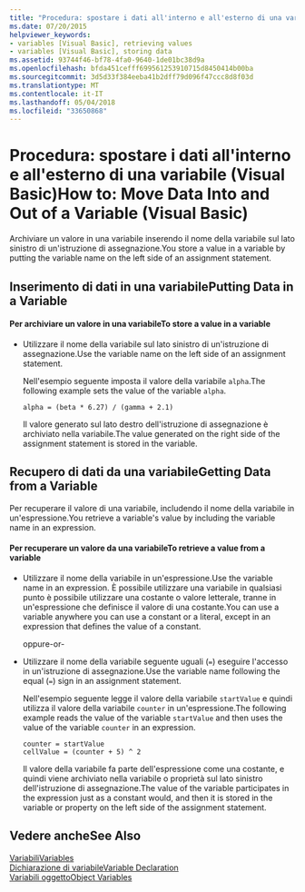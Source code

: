 ```yaml
---
title: "Procedura: spostare i dati all'interno e all'esterno di una variabile (Visual Basic)"
ms.date: 07/20/2015
helpviewer_keywords:
- variables [Visual Basic], retrieving values
- variables [Visual Basic], storing data
ms.assetid: 93744f46-bf78-4fa0-9640-1de01bc38d9a
ms.openlocfilehash: bfda451cefff699561253910715d8450414b00ba
ms.sourcegitcommit: 3d5d33f384eeba41b2dff79d096f47ccc8d8f03d
ms.translationtype: MT
ms.contentlocale: it-IT
ms.lasthandoff: 05/04/2018
ms.locfileid: "33650868"
---
```

# <a name="how-to-move-data-into-and-out-of-a-variable-visual-basic"></a><span data-ttu-id="098c2-102">Procedura: spostare i dati all'interno e all'esterno di una variabile (Visual Basic)</span><span class="sxs-lookup"><span data-stu-id="098c2-102">How to: Move Data Into and Out of a Variable (Visual Basic)</span></span>
<span data-ttu-id="098c2-103">Archiviare un valore in una variabile inserendo il nome della variabile sul lato sinistro di un'istruzione di assegnazione.</span><span class="sxs-lookup"><span data-stu-id="098c2-103">You store a value in a variable by putting the variable name on the left side of an assignment statement.</span></span>  
  
## <a name="putting-data-in-a-variable"></a><span data-ttu-id="098c2-104">Inserimento di dati in una variabile</span><span class="sxs-lookup"><span data-stu-id="098c2-104">Putting Data in a Variable</span></span>  
  
#### <a name="to-store-a-value-in-a-variable"></a><span data-ttu-id="098c2-105">Per archiviare un valore in una variabile</span><span class="sxs-lookup"><span data-stu-id="098c2-105">To store a value in a variable</span></span>  
  
-   <span data-ttu-id="098c2-106">Utilizzare il nome della variabile sul lato sinistro di un'istruzione di assegnazione.</span><span class="sxs-lookup"><span data-stu-id="098c2-106">Use the variable name on the left side of an assignment statement.</span></span>  
  
     <span data-ttu-id="098c2-107">Nell'esempio seguente imposta il valore della variabile `alpha`.</span><span class="sxs-lookup"><span data-stu-id="098c2-107">The following example sets the value of the variable `alpha`.</span></span>  
  
    ```  
    alpha = (beta * 6.27) / (gamma + 2.1)  
    ```  
  
     <span data-ttu-id="098c2-108">Il valore generato sul lato destro dell'istruzione di assegnazione è archiviato nella variabile.</span><span class="sxs-lookup"><span data-stu-id="098c2-108">The value generated on the right side of the assignment statement is stored in the variable.</span></span>  
  
## <a name="getting-data-from-a-variable"></a><span data-ttu-id="098c2-109">Recupero di dati da una variabile</span><span class="sxs-lookup"><span data-stu-id="098c2-109">Getting Data from a Variable</span></span>  
 <span data-ttu-id="098c2-110">Per recuperare il valore di una variabile, includendo il nome della variabile in un'espressione.</span><span class="sxs-lookup"><span data-stu-id="098c2-110">You retrieve a variable's value by including the variable name in an expression.</span></span>  
  
#### <a name="to-retrieve-a-value-from-a-variable"></a><span data-ttu-id="098c2-111">Per recuperare un valore da una variabile</span><span class="sxs-lookup"><span data-stu-id="098c2-111">To retrieve a value from a variable</span></span>  
  
-   <span data-ttu-id="098c2-112">Utilizzare il nome della variabile in un'espressione.</span><span class="sxs-lookup"><span data-stu-id="098c2-112">Use the variable name in an expression.</span></span> <span data-ttu-id="098c2-113">È possibile utilizzare una variabile in qualsiasi punto è possibile utilizzare una costante o valore letterale, tranne in un'espressione che definisce il valore di una costante.</span><span class="sxs-lookup"><span data-stu-id="098c2-113">You can use a variable anywhere you can use a constant or a literal, except in an expression that defines the value of a constant.</span></span>  
  
     <span data-ttu-id="098c2-114">oppure</span><span class="sxs-lookup"><span data-stu-id="098c2-114">-or-</span></span>  
  
-   <span data-ttu-id="098c2-115">Utilizzare il nome della variabile seguente uguali (`=`) eseguire l'accesso in un'istruzione di assegnazione.</span><span class="sxs-lookup"><span data-stu-id="098c2-115">Use the variable name following the equal (`=`) sign in an assignment statement.</span></span>  
  
     <span data-ttu-id="098c2-116">Nell'esempio seguente legge il valore della variabile `startValue` e quindi utilizza il valore della variabile `counter` in un'espressione.</span><span class="sxs-lookup"><span data-stu-id="098c2-116">The following example reads the value of the variable `startValue` and then uses the value of the variable `counter` in an expression.</span></span>  
  
    ```  
    counter = startValue  
    cellValue = (counter + 5) ^ 2  
    ```  
  
     <span data-ttu-id="098c2-117">Il valore della variabile fa parte dell'espressione come una costante, e quindi viene archiviato nella variabile o proprietà sul lato sinistro dell'istruzione di assegnazione.</span><span class="sxs-lookup"><span data-stu-id="098c2-117">The value of the variable participates in the expression just as a constant would, and then it is stored in the variable or property on the left side of the assignment statement.</span></span>  
  
## <a name="see-also"></a><span data-ttu-id="098c2-118">Vedere anche</span><span class="sxs-lookup"><span data-stu-id="098c2-118">See Also</span></span>  
 [<span data-ttu-id="098c2-119">Variabili</span><span class="sxs-lookup"><span data-stu-id="098c2-119">Variables</span></span>](../../../../visual-basic/programming-guide/language-features/variables/index.md)  
 [<span data-ttu-id="098c2-120">Dichiarazione di variabile</span><span class="sxs-lookup"><span data-stu-id="098c2-120">Variable Declaration</span></span>](../../../../visual-basic/programming-guide/language-features/variables/variable-declaration.md)  
 [<span data-ttu-id="098c2-121">Variabili oggetto</span><span class="sxs-lookup"><span data-stu-id="098c2-121">Object Variables</span></span>](../../../../visual-basic/programming-guide/language-features/variables/object-variables.md)
